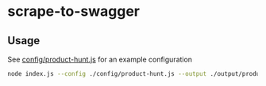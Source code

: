 # scrape-to-swagger

## Usage
See [config/product-hunt.js](config/product-hunt.js) for an example configuration

```bash
node index.js --config ./config/product-hunt.js --output ./output/product-hunt.swagger.json
```
